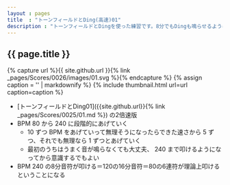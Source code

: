 ```yaml
---
layout : pages
title  : "トーンフィールドとDing(高速)01"
description : "トーンフィールドとDingを使った練習です。8分でもDingも鳴らせるようにしましょう。"
---
```


## {{ page.title }}

{% capture url %}{{ site.github.url }}{% link _pages/Scores/0026/images/01.svg %}{% endcapture %}
{% assign caption = '' | markdownify %}
{% include thumbnail.html url=url caption=caption %}

* [トーンフィールドとDing01]({{site.github.url}}{% link _pages/Scores/0025/01.md %}) の2倍速版
* BPM 80 から 240 に段階的にあげていく
  * 10 ずつ BPM をあげていって無理そうになったらできた速さから 5 ずつ、それでも無理なら 1 ずつとあげていく
  * 最初のうちはうまく音が鳴らなくても大丈夫、 240 まで叩けるようになってから意識するでもよい
* BPM 240 の8分音符が叩ける＝120の16分音符＝80の6連符が理論上叩けるということになる